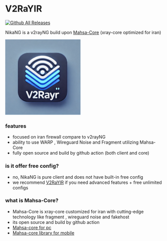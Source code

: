 # V2RaYIR
[![Github All Releases](https://img.shields.io/github/downloads/vivninga/V2RaYIR/total.svg)]()

NikaNG is a v2rayNG build upon [Mahsa-Core](https://github.com/GFW-knocker/Xray-core) (xray-core optimized for iran)

<img src="https://github.com/vivninga/V2RaYIR/blob/master/file-JKsMTSmec39wzwxJTaA3zi29.png?raw=true" width="240" ><br>

### features
- focused on iran firewall compare to v2rayNG
- ability to use WARP , Wireguard Noise and Fragment utilizing Mahsa-Core
- fully open source and build by github action (both client and core)


### is it offer free config?
- no, NikaNG is pure client and does not have built-in free config
- we recommend [V2RaYIR](https://github.com/vivninga/V2RaYIR/) if you need advanced features + free unlimited configs


### what is Mahsa-Core?
- Mahsa-Core is xray-core customized for iran with cutting-edge technology like fragment , wireguard noise and fakehost
- its open source and build by github action
- [Mahsa-core for pc](https://github.com/GFW-knocker/Xray-core)
- [Mahsa-core library for mobile](https://github.com/GFW-knocker/AndroidLibXrayLite) 
